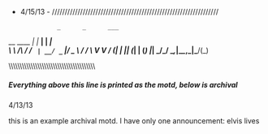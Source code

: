 
 - 4/15/13 - /////////////////////////////////////////////////////////////////
  
                 _      _      ___ 
  __      ____ _| |_ __| | ___|__ \
  \ \ /\ / / _` | __/ _` |/ _ \ / /
   \ V  V / (_| | || (_| | (_) |_| 
    \_/\_/ \__,_|\__\__,_|\___/(_)


\\\\\\\\\\\\\\\\\\\\\\\\\\\\\\\\\\\\\\\\\\\\\\\\\\\\\\\\\\\\\\\\\\\\\\\\\\\\\\

##### Everything above this line is printed as the motd, below is archival

  4/13/13
  
  this is an example archival motd.
  I have only one announcement: elvis lives

#####

